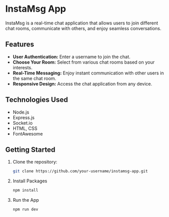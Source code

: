 # InstaMsg App

InstaMsg is a real-time chat application that allows users to join different chat rooms, communicate with others, and enjoy seamless conversations.

## Features

- **User Authentication:** Enter a username to join the chat.
- **Choose Your Room:** Select from various chat rooms based on your interests.
- **Real-Time Messaging:** Enjoy instant communication with other users in the same chat room.
- **Responsive Design:** Access the chat application from any device.

## Technologies Used

- Node.js
- Express.js
- Socket.io
- HTML, CSS
- FontAwesome

## Getting Started

1. Clone the repository:

   ```bash
   git clone https://github.com/your-username/instamsg-app.git

2. Install Packages

   ```bash
   npm install

3. Run the App
   ```bash
   npm run dev
